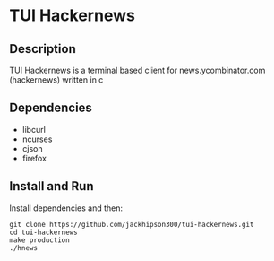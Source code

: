 # TUI Hackernews

## Description

TUI Hackernews is a terminal based client for news.ycombinator.com (hackernews) written in c

## Dependencies

- libcurl
- ncurses
- cjson
- firefox

## Install and Run

Install dependencies and then:
```
git clone https://github.com/jackhipson300/tui-hackernews.git
cd tui-hackernews
make production
./hnews
```
